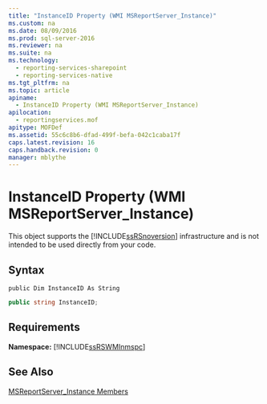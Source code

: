 ```yaml
---
title: "InstanceID Property (WMI MSReportServer_Instance)"
ms.custom: na
ms.date: 08/09/2016
ms.prod: sql-server-2016
ms.reviewer: na
ms.suite: na
ms.technology: 
  - reporting-services-sharepoint
  - reporting-services-native
ms.tgt_pltfrm: na
ms.topic: article
apiname: 
  - InstanceID Property (WMI MSReportServer_Instance)
apilocation: 
  - reportingservices.mof
apitype: MOFDef
ms.assetid: 55c6c8b6-dfad-499f-befa-042c1caba17f
caps.latest.revision: 16
caps.handback.revision: 0
manager: mblythe
---
```

# InstanceID Property (WMI MSReportServer_Instance)
This object supports the [!INCLUDE[ssRSnoversion](../../Topics/TopicNameContainA/tokens/ssRSnoversion_md.md)] infrastructure and is not intended to be used directly from your code.  
  
## Syntax  
  
```vb#  
public Dim InstanceID As String  
```  
  
```c#  
public string InstanceID;  
```  
  
## Requirements  
 **Namespace:** [!INCLUDE[ssRSWMInmspc](../../Topics/TopicNameNotContainA/tokens/ssRSWMInmspc_md.md)]  
  
## See Also  
 [MSReportServer_Instance Members](../../Topics/TopicNameNotContainA/MSReportServer_Instance-Members.md)